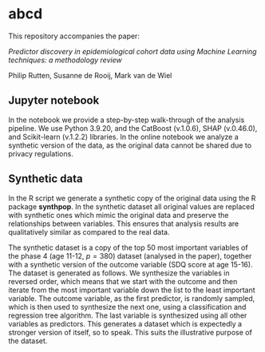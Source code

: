 # abcd

This repository accompanies the paper:

*Predictor discovery in epidemiological cohort data using Machine Learning techniques: a methodology review*

Philip Rutten, Susanne de Rooij, Mark van de Wiel

## Jupyter notebook
In the notebook we provide a step-by-step walk-through of the analysis pipeline.
We use Python 3.9.20, and the CatBoost (v.1.0.6), SHAP (v.0.46.0), and Scikit-learn (v.1.2.2) libraries.
In the online notebook we analyze a synthetic version of the data, as the original data cannot be shared due to privacy regulations. 

## Synthetic data
In the R script we generate a synthetic copy of the original data using the R package **synthpop**.
In the synthetic dataset all original values are replaced with synthetic ones which mimic the original data and preserve the relationships between variables.
This ensures that analysis results are qualitatively similar as compared to the real data.

The synthetic dataset is a copy of the top 50 most important variables of the phase 4 (age 11-12, $p=380$) dataset (analysed in the paper), together with a synthetic version of the outcome variable (SDQ score at age 15-16).
The dataset is generated as follows.
We synthesize the variables in reversed order, which means that we start with the outcome and then iterate from the most important variable down the list to the least important variable.
The outcome variable, as the first predictor, is randomly sampled, which is then used to synthesize the next one, using a classification and regression tree algorithm.
The last variable is synthesized using all other variables as predictors.
This generates a dataset which is expectedly a stronger version of itself, so to speak. 
This suits the illustrative purpose of the dataset.

